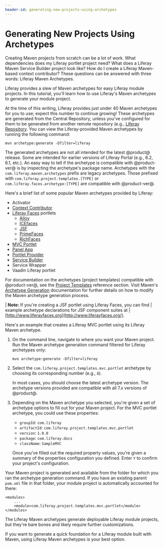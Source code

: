 ```yaml
---
header-id: generating-new-projects-using-archetypes
---
```


# Generating New Projects Using Archetypes

Creating Maven projects from scratch can be a lot of work. What dependencies
does my Liferay portlet project need? What does a Liferay Maven Service Builder
project look like? How do I create a Liferay Maven-based context contributor?
These questions can be answered with three words: Liferay Maven Archetypes.

Liferay provides a slew of Maven archetypes for easy Liferay module projects. In
this tutorial, you'll learn how to use Liferay's Maven archetypes to generate
your module project.

At the time of this writing, Liferay provides just under 40 Maven archetypes for
you to use; expect this number to continue growing! These archetypes are
generated from the Central Repository, unless you've configured for them to be
generated from another remote repository (e.g., 
[Liferay Repository](https://repository.liferay.com). You can view the
Liferay-provided Maven archetypes by running the following command:

    mvn archetype:generate -Dfilter=liferay

The generated archetypes are not all intended for the latest @product@ release.
Some are intended for earlier versions of Liferay Portal (e.g., 6.2, 6.1, etc.).
An easy way to tell if the archetype is compatible with @product-ver@ is by
inspecting the archetype's package name. Archetypes with the
`com.liferay.maven.archetypes` prefix are legacy archetypes. Those prefixed with
`com.liferay.project.templates.[TYPE]` or `com.liferay.faces.archetype:[TYPE]`
are compatible with @product-ver@.

Here's a brief list of some popular Maven archetypes provided by Liferay:

- Activator
- [Context Contributor](/docs/7-0/tutorials/-/knowledge_base/t/context-contributors)
- [Liferay Faces](/docs/7-0/tutorials/-/knowledge_base/t/jsf-portlets-with-liferay-faces)
  portlets
    - [Alloy](https://web.liferay.com/community/liferay-projects/liferay-faces/alloy)
    - [ICEfaces](http://www.icesoft.org/java/projects/ICEfaces/overview.jsf)
    - [JSF](https://web.liferay.com/community/liferay-projects/liferay-faces/overview)
    - [PrimeFaces](http://primefaces.org/)
    - [RichFaces](http://richfaces.jboss.org/)
- [MVC Portlet](/docs/7-0/tutorials/-/knowledge_base/t/liferay-mvc-portlet)
- [Panel App](/docs/7-0/tutorials/-/knowledge_base/t/customizing-the-product-menu#adding-custom-panel-apps)
- [Portlet Provider](/docs/7-0/tutorials/-/knowledge_base/t/providing-portlets-to-manage-requests)
- [Service Builder](/docs/7-0/tutorials/-/knowledge_base/t/what-is-service-builder)
- Service Wrapper
- Vaadin Liferay portlet

For documentation on the archetypes (project templates) compatible with @product-ver@,
see the
[Project Templates](/docs/7-0/reference/-/knowledge_base/r/project-templates)
reference section. Visit Maven's
[Archetype Generation](http://maven.apache.org/archetype/maven-archetype-plugin/generate-mojo.html)
documentation for further details on how to modify the Maven archetype
generation process.

| **Note:** If you're creating a JSF portlet using Liferay Faces, you can find
| example archetype declarations for JSF component suites at
| [http://www.liferayfaces.org](http://www.liferayfaces.org/).

Here's an example that creates a Liferay MVC portlet using its Liferay Maven
archetype.

1.  On the command line, navigate to where you want your Maven project. Run
    the Maven archetype generation command filtered for Liferay archetypes only:

        mvn archetype:generate -Dfilter=liferay

2.  Select the `com.liferay.project.templates.mvc.portlet` archetype by
    choosing its corresponding number (e.g., `8`).

    In most cases, you should choose the latest archetype version. The archetype
    versions provided are compatible with all 7.x versions of @product@.

3.  Depending on the Maven archetype you selected, you're given a set of
    archetype options to fill out for your Maven project. For the MVC portlet
    archetype, you could use these properties: 

    - `groupId`: `com.liferay`
    - `artifactId`: `com.liferay.project.templates.mvc.portlet`
    - `version`: `1.0.0`
    - `package`: `com.liferay.docs`
    - `className`: `SampleMVC`

    Once you've filled out the required property values, you're given a summary
    of the properties configuration you defined. Enter `Y` to confirm your
    project's configuration.

Your Maven project is generated and available from the folder for which you ran
the archetype generation command. If you have an existing parent `pom.xml` file
in that folder, your module project is automatically accounted for there:

    <modules>
        ...
        <module>com.liferay.project.templates.mvc.portlet</module>
    </modules>

The Liferay Maven archetypes generate deployable Liferay module projects, but
they're bare bones and likely require further customizations.

If you want to generate a quick foundation for a Liferay module built with
Maven, using Liferay Maven archetypes is your best option.
